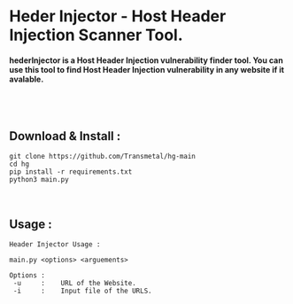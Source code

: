 # Heder Injector - Host Header Injection Scanner Tool.

#### hederInjector is a Host Header Injection vulnerability finder tool. You can use this tool to find Host Header Injection vulnerability in any website if it avalable.
  
<br>
<br> 

## Download & Install : 

```
git clone https://github.com/Transmetal/hg-main
cd hg
pip install -r requirements.txt
python3 main.py
```
<br>

## Usage :
```
Header Injector Usage : 

main.py <options> <arguements>
 
Options : 
 -u 	:	 URL of the Website. 
 -i 	:	 Input file of the URLS.
 ```
<br>
